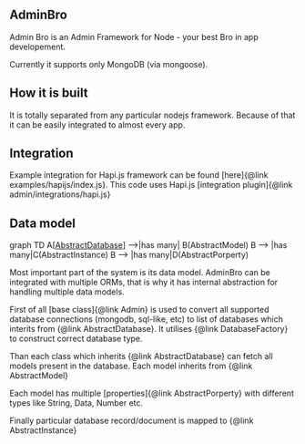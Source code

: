 ## AdminBro

<script src="https://cdn.rawgit.com/knsv/mermaid/7.0.0/dist/mermaid.min.js"></script>
<link rel="stylesheet" type="text/css" href="https://cdn.rawgit.com/knsv/mermaid/7.0.0/dist/mermaid.css">
<script>mermaid.initialize({startOnLoad:true});</script>

Admin Bro is an Admin Framework for Node - your best Bro in app developement.

Currently it supports only MongoDB (via mongoose).

## How it is built

It is totally separated from any particular nodejs framework. Because of that it can be easily integrated to almost every app.

## Integration

Example integration for Hapi.js framework can be found [here]{@link examples/hapijs/index.js}. This code uses Hapi.js [integration plugin]{@link admin/integrations/hapi.js}

## Data model

<div class="mermaid">
  graph TD
  A[<a href=/abstractdatabase.html>AbstractDatabase</a>] -->|has many| B(AbstractModel)
  B --> |has many|C(AbstractInstance)
  B --> |has many|D(AbstractPorperty)
</div>

Most important part of the system is its data model. AdminBro can be integrated with multiple ORMs, that is why it has internal abstraction for handling multiple data models.

First of all [base class]{@link Admin} is used to convert all supported database connections (mongodb, sql-like, etc) to list of databases which interits from {@link AbstractDatabase}. It utilises {@link DatabaseFactory} to construct correct database type.

Than each class which inherits {@link AbstractDatabase} can fetch all models present in the database. Each model inherits from {@link AbstractModel}

Each model has multiple [properties]{@link AbstractPorperty} with different types like String, Data, Number etc.

Finally particular database record/document is mapped to {@link AbstractInstance}